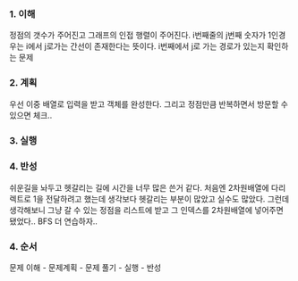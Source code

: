### 1. 이해

정점의 갯수가 주어진고 그래프의 인접 행렬이 주어진다. i번째줄의 j번째 숫자가 1인경우는 i에서 j로가는 간선이 존재한다는 뜻이다.
i번째에서 j로 가는 경로가 있는지 확인하는 문제

### 2. 계획

우선 이중 배열로 입력을 받고 객체를 완성한다. 그리고 정점만큼 반복하면서 방문할 수 있으면 체크..

### 3. 실행


### 4. 반성

쉬운길을 놔두고 헷갈리는 길에 시간을 너무 많은 쓴거 같다. 처음엔 2차원배열에 다리렉트로 1을 전달하려고 했는데 생각보다 헷갈리는 부분이 많았고 실수도 많았다. 그런데 생각해보니 그냥 갈 수 있는 정점을 리스트에 받고 그 인덱스를 2차원배열에 넣어주면 됐었다.. BFS 더 연습하자..



### 4. 순서

문제 이해 - 문제계획 - 문제 풀기 - 실행 - 반성


